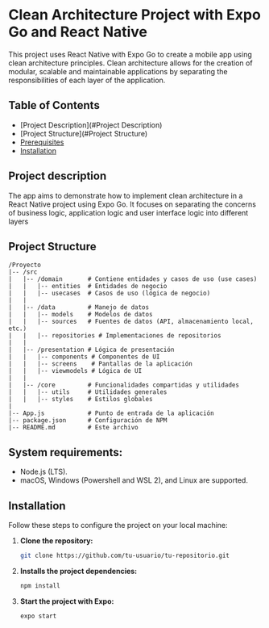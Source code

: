 # Clean Architecture Project with Expo Go and React Native

This project uses React Native with Expo Go to create a mobile app using clean architecture principles. Clean architecture allows for the creation of modular, scalable and maintainable applications by separating the responsibilities of each layer of the application.

## Table of Contents

- [Project Description](#Project Description)
- [Project Structure](#Project Structure)
- [Prerequisites](#Prerequisites)
- [Installation](#Installation)


## Project description

The app aims to demonstrate how to implement clean architecture in a React Native project using Expo Go. It focuses on separating the concerns of business logic, application logic and user interface logic into different layers

## Project Structure

```plaintext
/Proyecto
|-- /src
|   |-- /domain       # Contiene entidades y casos de uso (use cases)
|   |   |-- entities  # Entidades de negocio
|   |   |-- usecases  # Casos de uso (lógica de negocio)
|   |
|   |-- /data         # Manejo de datos
|   |   |-- models    # Modelos de datos
|   |   |-- sources   # Fuentes de datos (API, almacenamiento local, etc.)
|   |   |-- repositories # Implementaciones de repositorios
|   |
|   |-- /presentation # Lógica de presentación
|   |   |-- components # Componentes de UI
|   |   |-- screens    # Pantallas de la aplicación
|   |   |-- viewmodels # Lógica de UI
|   |
|   |-- /core         # Funcionalidades compartidas y utilidades
|   |   |-- utils     # Utilidades generales
|   |   |-- styles    # Estilos globales
|
|-- App.js            # Punto de entrada de la aplicación
|-- package.json      # Configuración de NPM
|-- README.md         # Este archivo

```

 ## System requirements:

- Node.js (LTS).
- macOS, Windows (Powershell and WSL 2), and Linux are supported.

 ## Installation

Follow these steps to configure the project on your local machine:

1. **Clone the repository:**

   ```bash
   git clone https://github.com/tu-usuario/tu-repositorio.git

2. **Installs the project dependencies:**
   
   ```bash
   npm install
4. **Start the project with Expo:**

   ```bash
   expo start
